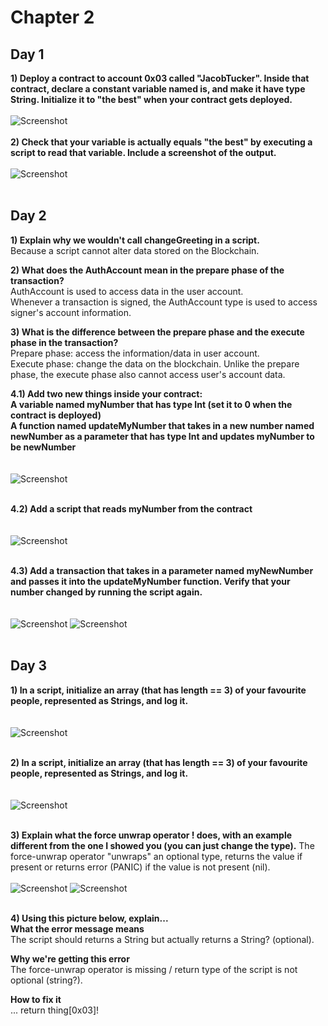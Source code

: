 # Chapter 2

## Day 1

**1) Deploy a contract to account 0x03 called "JacobTucker". Inside that contract, declare a constant variable named is, and make it have type String. Initialize it to "the best" when your contract gets deployed.**
<br/><br/>
![Screenshot](images/chap2-day1-q1.PNG)
<br/><br/>
**2) Check that your variable is actually equals "the best" by executing a script to read that variable. Include a screenshot of the output.**
<br/><br/>
![Screenshot](images/chap2-day1-q2.PNG)
<br/><br/>

## Day 2

**1) Explain why we wouldn't call changeGreeting in a script.**     
Because a script cannot alter data stored on the Blockchain.

**2) What does the AuthAccount mean in the prepare phase of the transaction?**      
AuthAccount is used to access data in the user account.       
Whenever a transaction is signed, the AuthAccount type is used to access signer's account information.

**3) What is the difference between the prepare phase and the execute phase in the transaction?**        
Prepare phase: access the information/data in user account.        
Execute phase: change the data on the blockchain. Unlike the prepare phase, the execute phase also cannot access user's account data.

**4.1) Add two new things inside your contract:**     
**A variable named myNumber that has type Int (set it to 0 when the contract is deployed)**         
**A function named updateMyNumber that takes in a new number named newNumber as a parameter that has type Int and updates myNumber to be newNumber**        
<br/><br/>
![Screenshot](images/chap2-day2-q4.1.PNG)
<br/><br/>

**4.2) Add a script that reads myNumber from the contract**            
<br/><br/>
![Screenshot](images/chap2-day2-q4.2.PNG)
<br/><br/>

**4.3) Add a transaction that takes in a parameter named myNewNumber and passes it into the updateMyNumber function. Verify that your number changed by running the script again.**     
<br/><br/>
![Screenshot](images/chap2-day2-q4.3.PNG)
![Screenshot](images/chap2-day2-q4.3-2.PNG)
<br/><br/>

## Day 3

**1) In a script, initialize an array (that has length == 3) of your favourite people, represented as Strings, and log it.**        
<br/><br/>
![Screenshot](images/chap2-day3-q1.PNG)
<br/><br/>

**2) In a script, initialize an array (that has length == 3) of your favourite people, represented as Strings, and log it.**        
<br/><br/>
![Screenshot](images/chap2-day3-q2.PNG)
<br/><br/>

**3) Explain what the force unwrap operator ! does, with an example different from the one I showed you (you can just change the type).**
The force-unwrap operator "unwraps" an optional type, returns the value if present or returns error (PANIC) if the value is not present (nil).
<br/><br/>
![Screenshot](images/chap2-day3-q3-1.PNG)
![Screenshot](images/chap2-day3-q3-2.PNG)
<br/><br/>

**4) Using this picture below, explain...**        
**What the error message means**      
The script should returns a String but actually returns a String? (optional).

**Why we're getting this error**      
The force-unwrap operator is missing / return type of the script is not optional (string?).

**How to fix it**     
...
return thing[0x03]!

